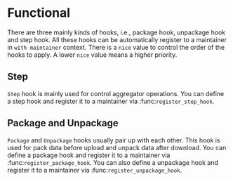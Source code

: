 # Functional

There are three mainly kinds of hooks, i.e., package hook, unpackage hook and step hook.
All these hooks can be automatically register to a maintainer in `with maintainer` context.
There is a `nice` value to control the order of the hooks to apply. A lower `nice` value means a higher priority.

## Step

`Step` hook is mainly used for control aggregator operations. You can define a step hook and register it to a maintainer via :func:`register_step_hook`.

## Package and Unpackage

`Package` and `Unpackage` hooks usually pair up with each other. This hook is used for pack data before upload and unpack data after download. You can define a package hook and register it to a maintainer via :func:`register_package_hook`. You can also define a unpackage hook and register it to a maintainer via :func:`register_unpackage_hook`.
